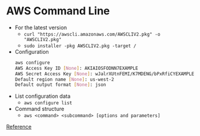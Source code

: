 # AWS Command Line
- For the latest version
    - `curl "https://awscli.amazonaws.com/AWSCLIV2.pkg" -o "AWSCLIV2.pkg"`
    - `sudo installer -pkg AWSCLIV2.pkg -target /`
- Configuration
    ```bash
    aws configure
    AWS Access Key ID [None]: AKIAIOSFODNN7EXAMPLE
    AWS Secret Access Key [None]: wJalrXUtnFEMI/K7MDENG/bPxRfiCYEXAMPLEKEY
    Default region name [None]: us-west-2
    Default output format [None]: json
    ```
- List configuration data
    -  `aws configure list`
- Command structure
    - `aws <command> <subcommand> [options and parameters]`

[Reference](https://docs.aws.amazon.com/cli/latest/userguide/cli-chap-welcome.html)